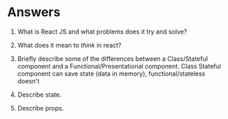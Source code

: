 # Answers

1.  What is React JS and what problems does it try and solve?

1.  What does it mean to _think_ in react?

1.  Briefly describe some of the differences between a Class/Stateful component and a Functional/Presentational component.
Class Stateful component can save state (data in memory), functional/stateless doesn't
1.  Describe state.

1.  Describe props.
